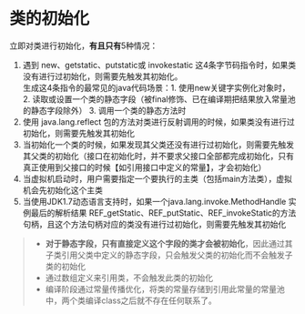 # 类的初始化

立即对类进行初始化，**有且只有**5种情况：
1. 遇到 new、getstatic、putstatic或 invokestatic 这4条字节码指令时，如果类没有进行过初始化，则需要先触发其初始化。<br>
 生成这4条指令的最常见的java代码场景：1. 使用new关键字实例化对象时，2. 读取或设置一个类的静态字段（被final修饰、已在编译期把结果放入常量池的静态字段除外） 3. 调用一个类的静态方法时
2. 使用 java.lang.reflect 包的方法对类进行反射调用的时候，如果类没有进行过初始化，则需要先触发其初始化
3. 当初始化一个类的时候，如果发现其父类还没有进行过初始化，则需要先触发其父类的初始化（接口在初始化时，并不要求父接口全部都完成初始化，只有真正使用到父接口的时候【如引用接口中定义的常量】，才会初始化）
4. 当虚拟机启动时，用户需要指定一个要执行的主类（包括main方法类），虚拟机会先初始化这个主类
5. 当使用JDK1.7动态语言支持时，如果一个java.lang.invoke.MethodHandle 实例最后的解析结果 REF_getStatic、REF_putStatic、REF_invokeStatic的方法句柄，且这个方法句柄对应的类没有进行过初始化，则需要先触发其初始化

> * **对于静态字段，只有直接定义这个字段的类才会被初始化**，因此通过其子类引用父类中定义的静态字段，只会触发父类的初始化而不会触发子类的初始化<br>
> * 通过数组定义来引用类，不会触发此类的初始化
> * 编译阶段通过常量传播优化，将类的常量存储到引用此常量的常量池中，两个类编译class之后就不存在任何联系了。
